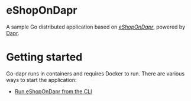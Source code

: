 # eShopOnDapr

A sample Go distributed application based on *[eShopOnDapr](https://github.com/JiangTaoShi/eShopOnDapr)*, powered by [Dapr](https://dapr.io/).

# Getting started

Go-dapr runs in containers and requires Docker to run. There are various ways to start the application: 

- [Run eShopOnDapr from the CLI](https://github.com/JiangTaoShi/eShopOnDapr/blob/main/docs/run-go-dapr.md)
